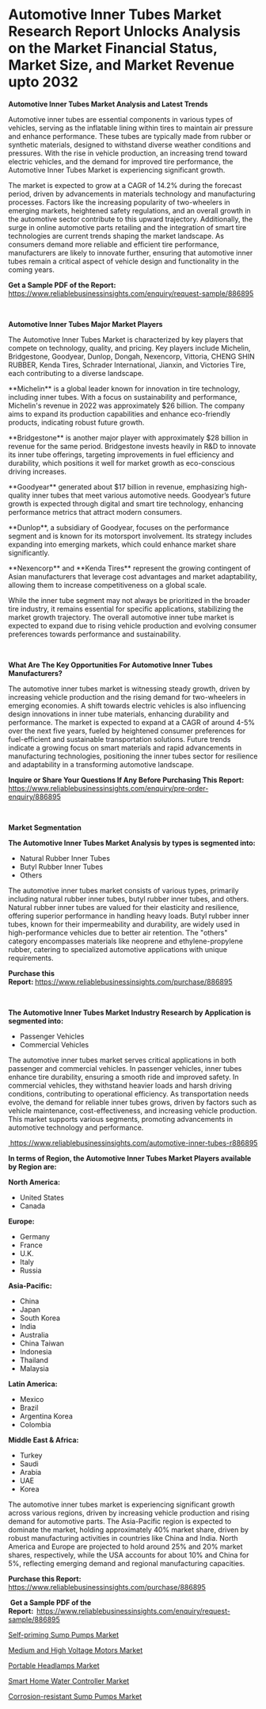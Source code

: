 <p><h1>Automotive Inner Tubes Market Research Report Unlocks Analysis on the Market Financial Status, Market Size, and Market Revenue upto 2032</h1></p><p><strong>Automotive Inner Tubes Market Analysis and Latest Trends</strong></p>
<p><p>Automotive inner tubes are essential components in various types of vehicles, serving as the inflatable lining within tires to maintain air pressure and enhance performance. These tubes are typically made from rubber or synthetic materials, designed to withstand diverse weather conditions and pressures. With the rise in vehicle production, an increasing trend toward electric vehicles, and the demand for improved tire performance, the Automotive Inner Tubes Market is experiencing significant growth.</p><p>The market is expected to grow at a CAGR of 14.2% during the forecast period, driven by advancements in materials technology and manufacturing processes. Factors like the increasing popularity of two-wheelers in emerging markets, heightened safety regulations, and an overall growth in the automotive sector contribute to this upward trajectory. Additionally, the surge in online automotive parts retailing and the integration of smart tire technologies are current trends shaping the market landscape. As consumers demand more reliable and efficient tire performance, manufacturers are likely to innovate further, ensuring that automotive inner tubes remain a critical aspect of vehicle design and functionality in the coming years.</p></p>
<p><strong>Get a Sample PDF of the Report:&nbsp;</strong> <a href="https://www.reliablebusinessinsights.com/enquiry/request-sample/886895?utm_campaign=3347&utm_medium=2&utm_source=Github&utm_content=ia&utm_term=30032025&utm_id=automotive-inner-tubes">https://www.reliablebusinessinsights.com/enquiry/request-sample/886895</a></p>
<p>&nbsp;</p>
<p><strong>Automotive Inner Tubes Major Market Players</strong></p>
<p><p>The Automotive Inner Tubes Market is characterized by key players that compete on technology, quality, and pricing. Key players include Michelin, Bridgestone, Goodyear, Dunlop, Dongah, Nexencorp, Vittoria, CHENG SHIN RUBBER, Kenda Tires, Schrader International, Jianxin, and Victories Tire, each contributing to a diverse landscape.</p><p>**Michelin** is a global leader known for innovation in tire technology, including inner tubes. With a focus on sustainability and performance, Michelin's revenue in 2022 was approximately $26 billion. The company aims to expand its production capabilities and enhance eco-friendly products, indicating robust future growth.</p><p>**Bridgestone** is another major player with approximately $28 billion in revenue for the same period. Bridgestone invests heavily in R&D to innovate its inner tube offerings, targeting improvements in fuel efficiency and durability, which positions it well for market growth as eco-conscious driving increases.</p><p>**Goodyear** generated about $17 billion in revenue, emphasizing high-quality inner tubes that meet various automotive needs. Goodyear’s future growth is expected through digital and smart tire technology, enhancing performance metrics that attract modern consumers.</p><p>**Dunlop**, a subsidiary of Goodyear, focuses on the performance segment and is known for its motorsport involvement. Its strategy includes expanding into emerging markets, which could enhance market share significantly.</p><p>**Nexencorp** and **Kenda Tires** represent the growing contingent of Asian manufacturers that leverage cost advantages and market adaptability, allowing them to increase competitiveness on a global scale. </p><p>While the inner tube segment may not always be prioritized in the broader tire industry, it remains essential for specific applications, stabilizing the market growth trajectory. The overall automotive inner tube market is expected to expand due to rising vehicle production and evolving consumer preferences towards performance and sustainability.</p></p>
<p>&nbsp;</p>
<p><strong>What Are The Key Opportunities For Automotive Inner Tubes Manufacturers?</strong></p>
<p><p>The automotive inner tubes market is witnessing steady growth, driven by increasing vehicle production and the rising demand for two-wheelers in emerging economies. A shift towards electric vehicles is also influencing design innovations in inner tube materials, enhancing durability and performance. The market is expected to expand at a CAGR of around 4-5% over the next five years, fueled by heightened consumer preferences for fuel-efficient and sustainable transportation solutions. Future trends indicate a growing focus on smart materials and rapid advancements in manufacturing technologies, positioning the inner tubes sector for resilience and adaptability in a transforming automotive landscape.</p></p>
<p><strong>Inquire or Share Your Questions If Any Before Purchasing This Report:</strong> <a href="https://www.reliablebusinessinsights.com/enquiry/pre-order-enquiry/886895?utm_campaign=3347&utm_medium=2&utm_source=Github&utm_content=ia&utm_term=30032025&utm_id=automotive-inner-tubes">https://www.reliablebusinessinsights.com/enquiry/pre-order-enquiry/886895</a></p>
<p>&nbsp;</p>
<p><strong>Market Segmentation</strong></p>
<p><strong>The Automotive Inner Tubes Market Analysis by types is segmented into:</strong></p>
<p><ul><li>Natural Rubber Inner Tubes</li><li>Butyl Rubber Inner Tubes</li><li>Others</li></ul></p>
<p><p>The automotive inner tubes market consists of various types, primarily including natural rubber inner tubes, butyl rubber inner tubes, and others. Natural rubber inner tubes are valued for their elasticity and resilience, offering superior performance in handling heavy loads. Butyl rubber inner tubes, known for their impermeability and durability, are widely used in high-performance vehicles due to better air retention. The "others" category encompasses materials like neoprene and ethylene-propylene rubber, catering to specialized automotive applications with unique requirements.</p></p>
<p><strong>Purchase this Report:&nbsp;</strong><a href="https://www.reliablebusinessinsights.com/purchase/886895?utm_campaign=3347&utm_medium=2&utm_source=Github&utm_content=ia&utm_term=30032025&utm_id=automotive-inner-tubes">https://www.reliablebusinessinsights.com/purchase/886895</a></p>
<p>&nbsp;</p>
<p><strong>The Automotive Inner Tubes Market Industry Research by Application is segmented into:</strong></p>
<p><ul><li>Passenger Vehicles</li><li>Commercial Vehicles</li></ul></p>
<p><p>The automotive inner tubes market serves critical applications in both passenger and commercial vehicles. In passenger vehicles, inner tubes enhance tire durability, ensuring a smooth ride and improved safety. In commercial vehicles, they withstand heavier loads and harsh driving conditions, contributing to operational efficiency. As transportation needs evolve, the demand for reliable inner tubes grows, driven by factors such as vehicle maintenance, cost-effectiveness, and increasing vehicle production. This market supports various segments, promoting advancements in automotive technology and performance.</p></p>
<p><a href="https://www.reliablebusinessinsights.com/automotive-inner-tubes-r886895?utm_campaign=3347&utm_medium=2&utm_source=Github&utm_content=ia&utm_term=30032025&utm_id=automotive-inner-tubes">&nbsp;https://www.reliablebusinessinsights.com/automotive-inner-tubes-r886895</a></p>
<p><strong>In terms of Region, the Automotive Inner Tubes Market Players available by Region are:</strong></p>
<p>
    <p> <strong> North America: </strong>
        <ul>
            <li>United States</li>
            <li>Canada</li>
        </ul>
        </p> 
    <p> <strong> Europe: </strong>
        <ul>
            <li>Germany</li>
            <li>France</li>
            <li>U.K.</li>
            <li>Italy</li>
            <li>Russia</li>
        </ul>
        </p> 
    <p> <strong> Asia-Pacific: </strong>
        <ul>
            <li>China</li>
            <li>Japan</li>
            <li>South Korea</li>
            <li>India</li>
            <li>Australia</li>
            <li>China Taiwan</li>
            <li>Indonesia</li>
            <li>Thailand</li>
            <li>Malaysia</li>
        </ul>
        </p> 
    <p> <strong> Latin America: </strong>
        <ul>
            <li>Mexico</li>
            <li>Brazil</li>
            <li>Argentina Korea</li>
            <li>Colombia</li>
        </ul>
        </p> 
    <p> <strong> Middle East & Africa: </strong>
        <ul>
            <li>Turkey</li>
            <li>Saudi</li>
            <li>Arabia</li>
            <li>UAE</li>
            <li>Korea</li>
        </ul>
    </p>
    </p>
<p><p>The automotive inner tubes market is experiencing significant growth across various regions, driven by increasing vehicle production and rising demand for automotive parts. The Asia-Pacific region is expected to dominate the market, holding approximately 40% market share, driven by robust manufacturing activities in countries like China and India. North America and Europe are projected to hold around 25% and 20% market shares, respectively, while the USA accounts for about 10% and China for 5%, reflecting emerging demand and regional manufacturing capacities.</p></p>
<p><strong>Purchase this Report: </strong><a href="https://www.reliablebusinessinsights.com/purchase/886895?utm_campaign=3347&utm_medium=2&utm_source=Github&utm_content=ia&utm_term=30032025&utm_id=automotive-inner-tubes">https://www.reliablebusinessinsights.com/purchase/886895</a></p>
<p>&nbsp;<strong>Get a Sample PDF of the Report:&nbsp;&nbsp;</strong><a href="https://www.reliablebusinessinsights.com/enquiry/request-sample/886895?utm_campaign=3347&utm_medium=2&utm_source=Github&utm_content=ia&utm_term=30032025&utm_id=automotive-inner-tubes">https://www.reliablebusinessinsights.com/enquiry/request-sample/886895</a></p>
<p><strong></strong></p>
<p><p><a href="https://www.linkedin.com/pulse/global-self-priming-sump-pumps-market-analysis-2025-2032-gdyae?utm_campaign=3347&utm_medium=2&utm_source=Github&utm_content=ia&utm_term=30032025&utm_id=automotive-inner-tubes">Self-priming Sump Pumps Market</a></p><p><a href="https://www.linkedin.com/pulse/medium-high-voltage-motors-market-report-based-its-anticipated-p6xhe?utm_campaign=3347&utm_medium=2&utm_source=Github&utm_content=ia&utm_term=30032025&utm_id=automotive-inner-tubes">Medium and High Voltage Motors Market</a></p><p><a href="https://www.linkedin.com/pulse/portable-headlamps-market-analysis-report-comprehensive-ez7lc?utm_campaign=3347&utm_medium=2&utm_source=Github&utm_content=ia&utm_term=30032025&utm_id=automotive-inner-tubes">Portable Headlamps Market</a></p><p><a href="https://www.linkedin.com/pulse/industry-strategies-opportunities-smart-home-water-controller-lgvke?utm_campaign=3347&utm_medium=2&utm_source=Github&utm_content=ia&utm_term=30032025&utm_id=automotive-inner-tubes">Smart Home Water Controller Market</a></p><p><a href="https://www.linkedin.com/pulse/global-corrosion-resistant-sump-pumps-market-sector2025-jb9je?utm_campaign=3347&utm_medium=2&utm_source=Github&utm_content=ia&utm_term=30032025&utm_id=automotive-inner-tubes">Corrosion-resistant Sump Pumps Market</a></p></p>